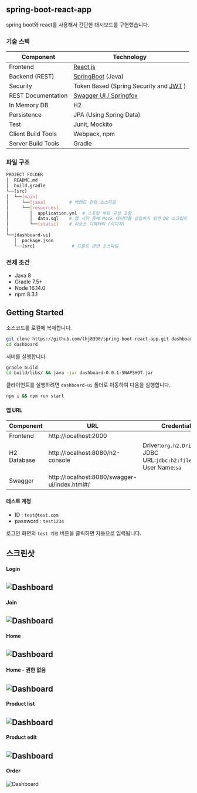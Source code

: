 ## spring-boot-react-app
spring boot와 react를 사용해서 간단한 대시보드를 구현했습니다.

### 기술 스택
Component         | Technology
---               | ---
Frontend          | [React.js](https://github.com/facebook/create-react-app)
Backend (REST)    | [SpringBoot](https://projects.spring.io/spring-boot) (Java)
Security          | Token Based (Spring Security and [JWT](https://github.com/auth0/java-jwt) )
REST Documentation| [Swagger UI / Springfox](https://github.com/springfox/springfox)
In Memory DB      | H2 
Persistence       | JPA (Using Spring Data)
Test              | Junit, Mockito
Client Build Tools| Webpack, npm
Server Build Tools| Gradle

### 파일 구조
```bash
PROJECT_FOLDER
│  README.md         
│  build.gradle
└──[src]      
│  └──[main]      
│     └──[java]         # 백엔드 관련 소스파일
│     └──[resources]
│        │  application.yml  # 스프링 부트 구성 포함
│        │  data.sql    # 앱 시작 중에 Mock 데이터를 삽입하기 위한 DB 스크립트
│        └──[static]    # 리소스 디렉터리 (이미지)
│
└──[dashboard-ui]
   │  package.json     
   └──[src]              # 프론트 관련 소스파일
```

### 전제 조건
- Java 8
- Gradle 7.5+
- Node 16.14.0
- npm 8.3.1

## Getting Started
소스코드를 로컬에 복제합니다.
```bash
git clone https://github.com/lhj8390/spring-boot-react-app.git dashboard
cd dashboard
```
서버를 실행합니다.
```bash
gradle build
cd build/libs/ && java -jar dashboard-0.0.1-SNAPSHOT.jar
```

클라이언트를 실행하려면 `dashboard-ui` 폴더로 이동하여 다음을 실행합니다.
```bash
npm i && npm run start
```

#### 앱 URL
Component         | URL                                              | Credentials
---               | ---                                              | ---
Frontend          |  http://localhost:2000                           | 
H2 Database       |  http://localhost:8080/h2-console                |  Driver:`org.h2.Driver` <br/> JDBC URL:`jdbc:h2:file:./test` <br/> User Name:`sa`
Swagger           |  http://localhost:8080/swagger-ui/index.html#/   | 

#### 테스트 계정
- ID : `test@test.com`
- password : `test1234`

로그인 화면의 `test 계정` 버튼을 클릭하면 자동으로 입력됩니다.

## 스크린샷
#### Login
![Dashboard](/screenshot/login.png?raw=true)
---
#### Join
![Dashboard](/screenshot/join.png?raw=true)
----
#### Home
![Dashboard](/screenshot/home.png?raw=true)
---
#### Home - 권한 없음
![Dashboard](/screenshot/home_not_login.png?raw=true)
---
#### Product list
![Dashboard](/screenshot/product_list.png?raw=true)
---
#### Product edit
![Dashboard](/screenshot/product_edit.png?raw=true)
---
#### Order
![Dashboard](/screenshot/order.png?raw=true)